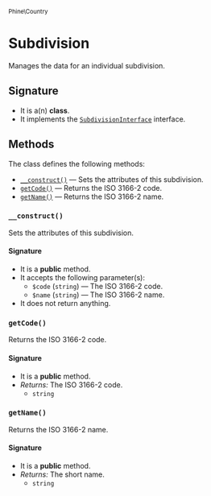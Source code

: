 <small>Phine\Country</small>

Subdivision
===========

Manages the data for an individual subdivision.

Signature
---------

- It is a(n) **class**.
- It implements the [`SubdivisionInterface`](../../Phine/Country/SubdivisionInterface.md) interface.

Methods
-------

The class defines the following methods:

- [`__construct()`](#__construct) &mdash; Sets the attributes of this subdivision.
- [`getCode()`](#getCode) &mdash; Returns the ISO 3166-2 code.
- [`getName()`](#getName) &mdash; Returns the ISO 3166-2 name.

### `__construct()` <a name="__construct"></a>

Sets the attributes of this subdivision.

#### Signature

- It is a **public** method.
- It accepts the following parameter(s):
    - `$code` (`string`) &mdash; The ISO 3166-2 code.
    - `$name` (`string`) &mdash; The ISO 3166-2 name.
- It does not return anything.

### `getCode()` <a name="getCode"></a>

Returns the ISO 3166-2 code.

#### Signature

- It is a **public** method.
- _Returns:_ The ISO 3166-2 code.
    - `string`

### `getName()` <a name="getName"></a>

Returns the ISO 3166-2 name.

#### Signature

- It is a **public** method.
- _Returns:_ The short name.
    - `string`

